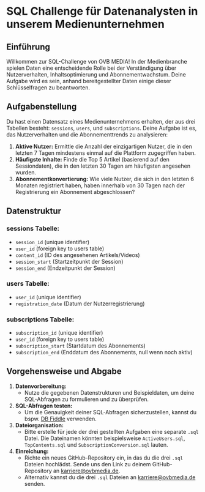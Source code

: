 # SQL Challenge für Datenanalysten in unserem Medienunternehmen

## Einführung

Willkommen zur SQL-Challenge von OVB MEDIA! In der Medienbranche spielen Daten eine entscheidende Rolle bei der Verständigung über Nutzerverhalten, Inhaltsoptimierung und Abonnementwachstum. Deine Aufgabe wird es sein, anhand bereitgestellter Daten einige dieser Schlüsselfragen zu beantworten.

## Aufgabenstellung

Du hast einen Datensatz eines Medienunternehmens erhalten, der aus drei Tabellen besteht: `sessions`, `users`, und `subscriptions`. Deine Aufgabe ist es, das Nutzerverhalten und die Abonnementtrends zu analysieren:

1. **Aktive Nutzer:** Ermittle die Anzahl der einzigartigen Nutzer, die in den letzten 7 Tagen mindestens einmal auf die Plattform zugegriffen haben.
2. **Häufigste Inhalte:** Finde die Top 5 Artikel (basierend auf den Sessiondaten), die in den letzten 30 Tagen am häufigsten angesehen wurden.
3. **Abonnementkonvertierung:** Wie viele Nutzer, die sich in den letzten 6 Monaten registriert haben, haben innerhalb von 30 Tagen nach der Registrierung ein Abonnement abgeschlossen?

## Datenstruktur

### sessions Tabelle:
- `session_id` (unique identifier)
- `user_id` (foreign key to users table)
- `content_id` (ID des angesehenen Artikels/Videos)
- `session_start` (Startzeitpunkt der Session)
- `session_end` (Endzeitpunkt der Session)

### users Tabelle:
- `user_id` (unique identifier)
- `registration_date` (Datum der Nutzerregistrierung)

### subscriptions Tabelle:
- `subscription_id` (unique identifier)
- `user_id` (foreign key to users table)
- `subscription_start` (Startdatum des Abonnements)
- `subscription_end` (Enddatum des Abonnements, null wenn noch aktiv)

## Vorgehensweise und Abgabe

1. **Datenvorbereitung:** 
   - Nutze die gegebenen Datenstrukturen und Beispieldaten, um deine SQL-Abfragen zu formulieren und zu überprüfen.
2. **SQL-Abfragen testen:** 
   - Um die Genauigkeit deiner SQL-Abfragen sicherzustellen, kannst du bspw. [DB Fiddle](https://www.db-fiddle.com/) verwenden.
3. **Dateiorganisation:** 
   - Bitte erstelle für jede der drei gestellten Aufgaben eine separate `.sql` Datei. Die Dateinamen könnten beispielsweise `ActiveUsers.sql`, `TopContents.sql` und `SubscriptionConversion.sql` lauten.
4. **Einreichung:** 
   - Richte ein neues GitHub-Repository ein, in das du die drei `.sql` Dateien hochlädst. Sende uns den Link zu deinem GitHub-Repository an [karriere@ovbmedia.de](mailto:karriere@ovbmedia.de).
   - Alternativ kannst du die drei `.sql` Dateien an [karriere@ovbmedia.de](mailto:karriere@ovbmedia.de) senden.

